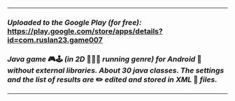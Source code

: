 ***
### _Uploaded to the Google Play (for free):_ https://play.google.com/store/apps/details?id=com.ruslan23.game007
### _Java game_ 🎮🕹️ _(in 2D_ 🏃🏃‍♀️ _running genre) for Android_ 📱 _without external libraries. About 30 java classes. The settings and the list of results are_ ✏️ _edited and stored in XML_ 📄 _files._
***

